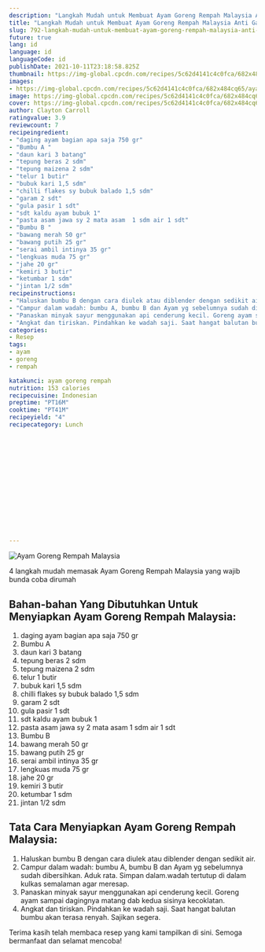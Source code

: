 ```yaml
---
description: "Langkah Mudah untuk Membuat Ayam Goreng Rempah Malaysia Anti Gagal"
title: "Langkah Mudah untuk Membuat Ayam Goreng Rempah Malaysia Anti Gagal"
slug: 792-langkah-mudah-untuk-membuat-ayam-goreng-rempah-malaysia-anti-gagal
future: true
lang: id
language: id
languageCode: id
publishDate: 2021-10-11T23:18:58.825Z 
thumbnail: https://img-global.cpcdn.com/recipes/5c62d4141c4c0fca/682x484cq65/ayam-goreng-rempah-malaysia-foto-resep-utama.png
images:
- https://img-global.cpcdn.com/recipes/5c62d4141c4c0fca/682x484cq65/ayam-goreng-rempah-malaysia-foto-resep-utama.png
image: https://img-global.cpcdn.com/recipes/5c62d4141c4c0fca/682x484cq65/ayam-goreng-rempah-malaysia-foto-resep-utama.png
cover: https://img-global.cpcdn.com/recipes/5c62d4141c4c0fca/682x484cq65/ayam-goreng-rempah-malaysia-foto-resep-utama.png
author: Clayton Carroll
ratingvalue: 3.9
reviewcount: 7
recipeingredient:
- "daging ayam bagian apa saja 750 gr"
- "Bumbu A "
- "daun kari 3 batang"
- "tepung beras 2 sdm"
- "tepung maizena 2 sdm"
- "telur 1 butir"
- "bubuk kari 1,5 sdm"
- "chilli flakes sy bubuk balado 1,5 sdm"
- "garam 2 sdt"
- "gula pasir 1 sdt"
- "sdt kaldu ayam bubuk 1"
- "pasta asam jawa sy 2 mata asam  1 sdm air 1 sdt"
- "Bumbu B "
- "bawang merah 50 gr"
- "bawang putih 25 gr"
- "serai ambil intinya 35 gr"
- "lengkuas muda 75 gr"
- "jahe 20 gr"
- "kemiri 3 butir"
- "ketumbar 1 sdm"
- "jintan 1/2 sdm"
recipeinstructions:
- "Haluskan bumbu B dengan cara diulek atau diblender dengan sedikit air."
- "Campur dalam wadah: bumbu A, bumbu B dan Ayam yg sebelumnya sudah dibersihkan. Aduk rata. Simpan dalam.wadah tertutup di dalam kulkas semalaman agar meresap."
- "Panaskan minyak sayur menggunakan api cenderung kecil. Goreng ayam sampai dagingnya matang dab kedua sisinya kecoklatan."
- "Angkat dan tiriskan. Pindahkan ke wadah saji. Saat hangat balutan bumbu akan terasa renyah. Sajikan segera."
categories:
- Resep
tags:
- ayam
- goreng
- rempah

katakunci: ayam goreng rempah 
nutrition: 153 calories
recipecuisine: Indonesian
preptime: "PT16M"
cooktime: "PT41M"
recipeyield: "4"
recipecategory: Lunch


     
    
    
    
    
    
    
    
    
    
    
      
    
---
```



![Ayam Goreng Rempah Malaysia](https://img-global.cpcdn.com/recipes/5c62d4141c4c0fca/682x484cq65/ayam-goreng-rempah-malaysia-foto-resep-utama.png)

4 langkah mudah memasak  Ayam Goreng Rempah Malaysia yang wajib bunda coba dirumah

<!--inarticleads1-->

## Bahan-bahan Yang Dibutuhkan Untuk Menyiapkan Ayam Goreng Rempah Malaysia:

1. daging ayam bagian apa saja 750 gr
1. Bumbu A 
1. daun kari 3 batang
1. tepung beras 2 sdm
1. tepung maizena 2 sdm
1. telur 1 butir
1. bubuk kari 1,5 sdm
1. chilli flakes sy bubuk balado 1,5 sdm
1. garam 2 sdt
1. gula pasir 1 sdt
1. sdt kaldu ayam bubuk 1
1. pasta asam jawa sy 2 mata asam  1 sdm air 1 sdt
1. Bumbu B 
1. bawang merah 50 gr
1. bawang putih 25 gr
1. serai ambil intinya 35 gr
1. lengkuas muda 75 gr
1. jahe 20 gr
1. kemiri 3 butir
1. ketumbar 1 sdm
1. jintan 1/2 sdm



<!--inarticleads2-->

## Tata Cara Menyiapkan Ayam Goreng Rempah Malaysia:

1. Haluskan bumbu B dengan cara diulek atau diblender dengan sedikit air.
1. Campur dalam wadah: bumbu A, bumbu B dan Ayam yg sebelumnya sudah dibersihkan. Aduk rata. Simpan dalam.wadah tertutup di dalam kulkas semalaman agar meresap.
1. Panaskan minyak sayur menggunakan api cenderung kecil. Goreng ayam sampai dagingnya matang dab kedua sisinya kecoklatan.
1. Angkat dan tiriskan. Pindahkan ke wadah saji. Saat hangat balutan bumbu akan terasa renyah. Sajikan segera.




Terima kasih telah membaca resep yang kami tampilkan di sini. Semoga bermanfaat dan selamat mencoba!
